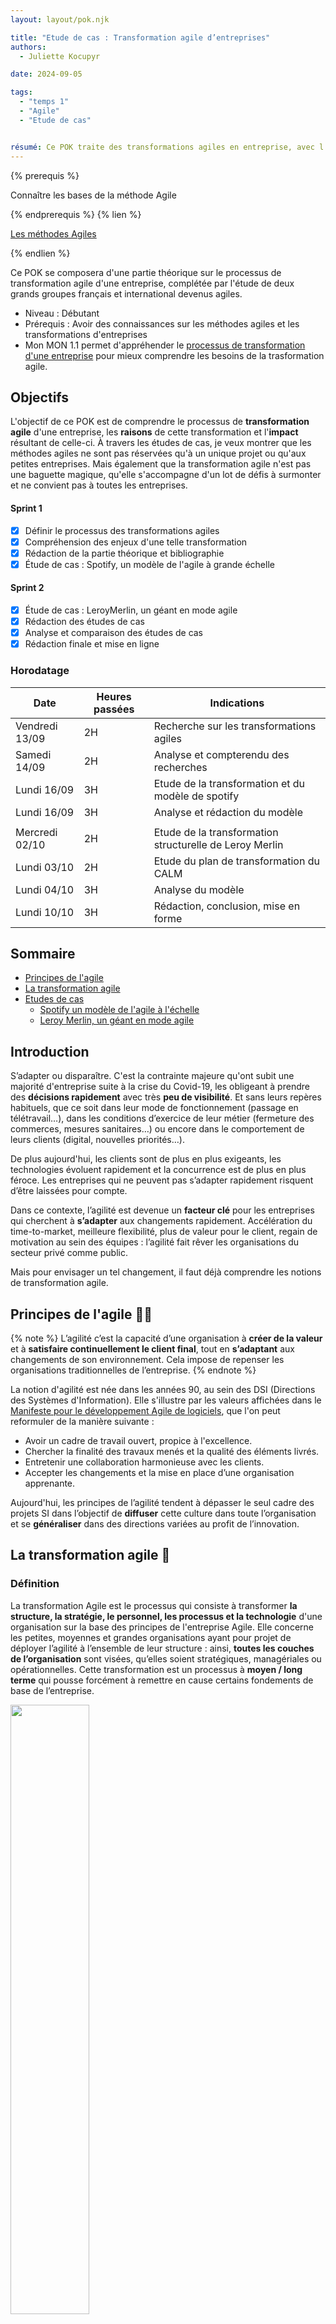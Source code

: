 ```yaml
---
layout: layout/pok.njk

title: "Etude de cas : Transformation agile d’entreprises"
authors:
  - Juliette Kocupyr

date: 2024-09-05

tags:
  - "temps 1"
  - "Agile"
  - "Etude de cas"


résumé: Ce POK traite des transformations agiles en entreprise, avec l'étude de deux grands groupes devenus des modèles de l'agile.
---
```


{% prerequis %}

Connaître les bases de la méthode Agile

{% endprerequis %}
{% lien %}

[Les méthodes Agiles](https://fr.wikipedia.org/wiki/Méthode_agile)

{% endlien %}

Ce POK se composera d'une partie théorique sur le processus de transformation agile d'une entreprise, complétée par l'étude de deux grands groupes français et international devenus agiles.

- Niveau : Débutant
- Prérequis : Avoir des connaissances sur les méthodes agiles et les transformations d'entreprises
- Mon MON 1.1 permet d'appréhender le [processus de transformation d'une entreprise](/promos/2024-2025/Juliette-Kocupyr/mon/temps-1.1/) pour mieux comprendre les besoins de la trasformation agile.

## Objectifs

L'objectif de ce POK est de comprendre le processus de **transformation agile** d'une entreprise, les **raisons** de cette transformation et l'**impact** résultant de celle-ci. À travers les études de cas, je veux montrer que les méthodes agiles ne sont pas réservées qu'à un unique projet ou qu'aux petites entreprises. Mais également que la transformation agile n'est pas une baguette magique, qu'elle s'accompagne d'un lot de défis à surmonter et ne convient pas à toutes les entreprises.

#### Sprint 1

- [x] Définir le processus des transformations agiles
- [x] Compréhension des enjeux d'une telle transformation
- [x] Rédaction de la partie théorique et bibliographie
- [x] Étude de cas : Spotify, un modèle de l'agile à grande échelle

#### Sprint 2

- [x] Étude de cas : LeroyMerlin, un géant en mode agile
- [x] Rédaction des études de cas
- [x] Analyse et comparaison des études de cas
- [x] Rédaction finale et mise en ligne

### Horodatage

| Date | Heures passées | Indications |
| -------- | -------- |-------- |
| Vendredi 13/09 | 2H  | Recherche sur les transformations agiles |
| Samedi 14/09  | 2H  | Analyse et compterendu des recherches |
| Lundi 16/09  | 3H  | Etude de la transformation et du modèle de spotify |
| Lundi 16/09  | 3H  | Analyse et rédaction du modèle |
|  |             |  |
| Mercredi 02/10  | 2H  | Etude de la transformation structurelle de Leroy Merlin  |
| Lundi 03/10  | 2H  | Etude du plan de transformation du CALM|
| Lundi 04/10  | 3H  | Analyse du modèle |
| Lundi 10/10  | 3H  | Rédaction, conclusion, mise en forme|

## Sommaire

- [Principes de l'agile](#un)
- [La transformation agile](#deux)
- [Etudes de cas](#trois)
  - [Spotify un modèle de l'agile à l'échelle](#exemple1)
  - [Leroy Merlin, un géant en mode agile](#exemple2)

## Introduction

S’adapter ou disparaître. C'est la contrainte majeure qu'ont subit une majorité d'entreprise suite à la crise du Covid-19, les obligeant à prendre des **décisions rapidement** avec très **peu de visibilité**. Et sans leurs repères habituels, que ce soit dans leur mode de fonctionnement (passage en télétravail…), dans les conditions d’exercice de leur métier (fermeture des commerces, mesures sanitaires…) ou encore dans le comportement de leurs clients (digital, nouvelles priorités…).

De plus aujourd'hui, les clients sont de plus en plus exigeants, les technologies évoluent rapidement et la concurrence est de plus en plus féroce. Les entreprises qui ne peuvent pas s’adapter rapidement risquent d’être laissées pour compte.

Dans ce contexte, l’agilité est devenue un **facteur clé** pour les entreprises qui cherchent à **s’adapter** aux changements rapidement. Accélération du time-to-market, meilleure flexibilité, plus de valeur pour le client, regain de motivation au sein des équipes : l’agilité fait rêver les organisations du secteur privé comme public.

Mais pour envisager un tel changement, il faut déjà comprendre les notions de transformation agile.

<h2 id=un> Principes de l'agile 🤸🏻</h2>

{% note %}
L’agilité c’est la capacité d’une organisation à **créer de la valeur** et à **satisfaire continuellement le client final**, tout en **s’adaptant** aux changements de son environnement. Cela impose de repenser les organisations traditionnelles de l’entreprise.
{% endnote %}

La notion d'agilité est née dans les années 90, au sein des DSI (Directions des Systèmes d'Information). Elle s'illustre par les valeurs affichées dans le [Manifeste pour le développement Agile de logiciels](https://agilemanifesto.org/iso/fr/manifesto.html), que l'on peut reformuler de la manière suivante :

- Avoir un cadre de travail ouvert, propice à l'excellence.
- Chercher la finalité des travaux menés et la qualité des éléments livrés.
- Entretenir une collaboration harmonieuse avec les clients.
- Accepter les changements et la mise en place d’une organisation apprenante.

Aujourd'hui, les principes de l’agilité tendent à dépasser le seul cadre des projets SI dans l’objectif de **diffuser** cette culture dans toute l’organisation et se **généraliser** dans des directions variées au profit de l’innovation.

<h2 id=deux> La transformation agile 🔄</h2>

### Définition

La transformation Agile est le processus qui consiste à transformer **la structure, la stratégie, le personnel, les processus et la technologie** d'une organisation sur la base des principes de l'entreprise Agile. Elle concerne les petites, moyennes et grandes organisations ayant pour projet de déployer l’agilité à l’ensemble de leur structure : ainsi, **toutes les couches de l’organisation** sont visées, qu’elles soient stratégiques, managériales ou opérationnelles. Cette transformation est un processus à **moyen / long terme** qui pousse forcément à remettre en cause certains fondements de base de l’entreprise.

<img src="./image1/Agile.png" width="50%">

Mais comprendre ce qu'est la transformation Agile nécessite déjà de bien appréhender ce qu'elle n'est pas : la simple mise en pratique des méthodes de **développement logiciel Agile à l'échelle** de l'entreprise. Si la plupart des organisations commencent leur parcours Agile en adoptant des pratiques de développement logiciel Agile, la transformation Agile ne se limite pas à changer la façon dont les logiciels sont conçus, ni à mettre en place de **nouvelles méthodologies et outils de travail**.

Devenir une entreprise agile implique une **transformation culturelle profonde**, cela implique un vrai investissement dans le temps, de nouvelles méthodes et de la ténacité car les obstacles seront forcément présents. La première étape du changement transformation agile d’une organisation nécessite donc de faire évoluer la culture de tous les collaborateurs. Car une l’entreprise agile représente en premier lieu un ensemble de valeurs, une façon d’être, un état d’esprit au quotidien. Il est important d’avoir conscience des changements de culture que cela demande et accepter qu’il s’agisse d’une démarche d’évolution continue.

{% info %}
**L’Agile, c’est 70 % de culture et 30 % d’outils.**
{% endinfo %}

Toute la complexité de la transformation agile consiste alors à réussir à atteindre ce difficile équilibre entre respect d’un cadre méthodologique et prise en compte des spécificités culturelles. De plus chaque transformation agile est unique, avec les enjeux business propres à l’entreprise, bien qu'elles reposent sur des principes communs.

En fonction des contextes, différents modes d’organisations peuvent être expérimentés:

- **l’agilité à l’échelle** et le fonctionnement en squads/tribus dans les DSI ou au sein d’autres directions, autrement dit adapter les principes de l'agile à grande échelle (l'exemple le plus connu est l'entreprise Spotify)
- **l’entreprise libérée** ou holacratie, qui se concentre sur le processus de prise de decision
- **la sociocratie** pour les organisations responsabilisantes

Ces modèles sont choisis en fonction de leur cohérence avec **l’ADN de l’entreprise** voulant opérer ce changement.

Concrètement, la transformation agile c'est passer d’une organisation **hiérarchique**, avec un mode de management **descendant** et des équipes **cloisonnées**, à une organisation organique caractérisée par un **management qui porte et transmet la vision**. Cette organisation repose sur des équipes **multi-compétences**, construites autour d’**objectifs communs**, dont les rôles sont clairement définis, et qui opèrent selon des approches de bout-en-bout. Elle favorise la capacité à travailler avec un **écosystème** qui s’adapte aux changements, l’amélioration continue ainsi que les liens forts avec le client pour une meilleure compréhension et prise en compte de ses attentes.

{% note %}
La mise en œuvre de ces nouveaux types d’organisation s’appuie sur plusieurs piliers qui sont la collaboration, la créativité, la responsabilisation des équipes, la motivation, une vision clairement définie et la confiance.
{% endnote %}

C'est donc une transformation **organisationnelle** et **managériale** qui va impacter l’ensemble de l’organisation et ses modes de fonctionnement comme les ressources humaines, la gouvernance et les processus, les indicateurs et outils et l’écosystème.

### Les déclencheurs

**Deux principaux éléments déclencheurs** sont à l'origine de la transformation agile : le **contexte économique** de l’entreprise et son **besoin d’innovation**. Dans **51 %** des cas c'est le besoin d'innovation qui pousse les entreprises à devenir agile et dans **35 %** des cas c'est l'environnement économique. Les **14 %** restant prennent en compte d'autres raisons qui peuvent être l’arrivée dans l’entreprise d’un nouveau manager ou les attentes des métiers de s’affranchir des contingences des projets traditionnels par exemple.

Les facteurs déclencheurs déterminent deux approches de la transformation agile, **Bottom-up** ou **Top-down**. L'approche Bottom-up vient de l'exigence d’innovation qui crée le besoin d’agilité au niveau des acteurs locaux et le lancement d’initiatives. Alors que le Top-down vient du constat d’inadéquation entre les besoins de l’organisation dans un contexte concurrentiel et les méthodes usuelles et classiques.

<img src="./image1/top.png" width="50%">


### Étapes clés

1. Avant d’entamer toute démarche de transformation agile, la première étape primodrial est l’**évaluation de l’agilité actuelle** de l'entreprise. Cela nécessite une analyse approfondie de divers aspects de l'organisation qui sont:

   - L'agilité **organisationnelle**, qui se rapporte à la structure et à la hiérarchie de votre entreprise.
   - L’agilité **opérationnelle**, qui concerne la manière dont les tâches et les projets sont gérés au quotidien.
   - L’agilité **stratégique**, qui se penche sur la capacité de l’entreprise à s’adapter aux changements du marché.
   - L’agilité **culturelle**, qui évalue la réceptivité et la flexibilité des employés face au changement.
  
  En identifiant clairement les forces et les faiblesses dans ces domaines, il est possible de **cibler** précisément les **domaines d’amélioration** prioritaires dans la transformation agile.

2. Il faut ensuite **définir une vision et des objectifs clairs**. Ça doit être une représentation claire et inspirante de ce que l'entreprise souhaite atteindre à travers l’adoption des pratiques agiles. Les objectifs, eux, doivent être formulés selon la méthode SMART (Spécifiques, Mesurables, Atteignables, Réalistes et Temporellement définis). Ils fourniront un **cadre clair** pour mesurer les progrès et les réussites tout au long du projet.

   Il faut ensuite **communiquer** efficacement cela, à l’ensemble de l’équipe. Cela va garantir que tout le monde est sur la même longueur d’onde, mais également favoriser l’adhésion et **l’engagement** de tous les membres, assurant ainsi le succès de la transformation.

3. Une équipe de pilotage déjà en place peut ensuite s'attaquer à la **planification** et la **priorisation** des initiatives agiles. Ces initiatives sont les actions concrètes qui guideront le changement vers une organisation plus agile. Chaque initiative doit être soigneusement identifiée en fonction de son importance pour atteindre les objectifs de transformation et nécessite une priorisation basée sur leur **impact** potentiel et leur **faisabilité**.

4. Vient ensuite la capacité à **mesurer et suivre les progrès** qui est primordiale dans ce processus. L’équipe, au coeur de cette transformation, doit avoir une vision claire de l’avancement du projet. Pour cela, la **gestion des indicateurs clés de performance** (KPI) est essentielle. Ces KPIs, spécialement conçus pour évaluer le succès de la transformation agile, doivent être suivis et analysés régulièrement.

5. La transformation agile ne se limite pas à la mise en place de nouvelles méthodes de gestion ou à la réalisation d’un projet spécifique. Elle implique un changement profond dans la manière dont l’entreprise fonctionne et interagit avec ses clients. Pour assurer la durabilité du projet, il est crucial d’**ancrer l’agilité** au coeur des processus internes et de la culture d’entreprise avec approche flexible et réactive tout en restant centré sur les besoins des clients. En contribuant activement à l’amélioration continue et à l’innovation avec cette nouvelle culture, l’organisation sera mieux équipée pour répondre aux défis futurs et pour offrir une valeur ajoutée constante à ses clients.

**Quelques clés supplémentaires** peuvent être utilisées pour faciliter ce passage vers une organisation agile, comme par exemple un **déploiement agile progressif**. Le déploiement de l’agilité à l’échelle est d’autant plus fluide et efficace lorsque les fondamentaux de l’agilité sont acquis. Dans ce cas, il est recommandé de débuter à un niveau “Équipes”, en mettant en place des méthodes comme Scrum, ou des outils DevOps, avec un nombre limité de personnes par équipe.

On peut aussi trouver **des modèles hybrides** permettant une transition vers l’agile plus en douceur. Un modèle hybride c’est la **cohabitation** entre le modèle Agile (Scrum, Kanban, XP) et le modèle Cycle en V (ou waterfall). En phase transitoire, la transformation agile fait souvent vivre en parallèle les deux méthodologies pendant plusieurs mois/années. Ce modèle vient en aide lorsque que le “tout agile” est trop difficile, pour divers raisons (les équipes ne sont pas prêtes, le client/partenaire n'est pas prêt, le projet est très long, très complexe, très procédurier...).

Enfin, l’approche **« Test and Learn »** qui met en avant la pratique sur des périmètres limités où la transformation va plus facilement créer un retour sur investissement. Une transformation agile n’est pas de rapidité mais de longueur. On ne voit pas tout de suite la ligne d’arrivée et en avoir conscience, évite de se décourager. Entamer la transformation agile sur des activités spécifiques permet de mieux mesurer son impact. Ensuite, l’instauration d’une boucle d’amélioration continue permet de capitaliser sur les retours d’expérience entre les équipes, ajuster la stratégie de déploiement et améliorer l’utilisation des outils au sein de groupes d’expertise transverses.

### Les avantages d'une approche agile

Les entreprises adoptant une approche Agile bénéficient de nombreux avantages significatifs.

- **Des délais de commercialisation réduits.** Cela se traduit souvent par des économies substantielles pour les organisations. Des études montrent qu'en moyenne, les entreprises Agile ont des délais de commercialisation 37% plus rapides que leurs concurrents non Agile.
- **Des produits de meilleure qualité.** Grâce à des boucles de feedback rapides, des équipes pluridisciplinaires dédiées et une focalisation continue sur les besoins des clients, les organisations Agile sont capables de proposer des produits de qualité supérieure à ceux de leurs concurrents.
- **Une amélioration de la satisfaction client.** La satisfaction client est au coeur de la méthodologie Agile. Cette approche génère une satisfaction accrue en raccourcissant les boucles de feedback, en sollicitant régulièrement les commentaires des clients et en utilisant les données collectées pour guider la prise de décisions.
- **Un renforcement de l'engagement et de la productivité des employés.** L'approche Agile privilégie la collaboration, l'expérimentation et une démarche axée sur les données. Selon une étude de McKinsey, les organisations Agile examinées ont observé une amélioration de 20 à 30 points de l'engagement des employés par rapport à un environnement non Agile.
- **Une capacité à changer de cap.** En remplaçant les structures organisationnelles traditionnelles par des équipes interfonctionnelles autonomes, les organisations Agile peuvent réduire les transferts de responsabilités, gagner en rapidité et ajuster leurs stratégies avec une plus grande flexibilité.
- **Un impact positif sur la culture d'entreprise.** En éliminant les gaspillages tels que les réunions superflues, la planification répétitive, la documentation excessive, et en se concentrant sur des équipes interfonctionnelles performantes, la création de valeur réelle pour le client et l'élimination des obstacles à la communication, les entreprises Agile favorisent une culture d'entreprise où les employés sont mieux préparés à travailler de manière optimale.

### Les difficultés rencontrées

Lors d'une transformation agile, les entreprises font souvent face aux mêmes difficultés.

- **Le déploiement d'un plan opérationnel de transformation** :
  Il existe une vérité universelle : la transformation Agile est un chemin sinueux. Déployer un plan opérationnel pour cette transformation est un défi majeur pour les organisations. Les transformations Agile sont intrinsèquement itératives, ce qui signifie qu'elles ne peuvent ni être exécutées ni planifiées une fois pour toutes. Ce processus prend du temps, et l'une des parties les plus difficiles consiste à élaborer un plan complet qui décrit comment l'organisation évoluera en termes de stratégie, de structure, de personnel, de processus et de technologies, tout en communiquant ce plan de manière claire et transparente à l'ensemble de l'organisation.

- **Les réticences au changement** :
  Rompre avec les anciens processus, et encore plus avec les mentalités du passé, peut être particulièrement difficile. Dans les organisations Agile, l’échec est perçu comme une opportunité d'apprentissage, ce qui peut aller à l'encontre des anciennes mentalités où l’échec est souvent stigmatisé.

- **Pouvoir démontrer le retour sur investissement de la transformation** :
  Il est parfois compliqué de démontrer le retour sur investissement de la transformation Agile, car celle-ci est en elle-même perturbatrice. De plus, la transformation Agile nécessite de modifier la manière dont le succès est mesuré et les données sont collectées pour évaluer ce succès. Il ne s'agit plus simplement de mesurer la productivité en termes de volume de livrables, mais plutôt d'évaluer comment ces livrables répondent aux besoins des clients.

- **Constituer une équipe centrale d'ambassadeurs** :
  La transformation Agile requiert souvent la destruction de certains éléments existants pour faire place à de nouvelles méthodes. La création d'une équipe centrale d'ambassadeurs — des passionnés et experts Agile capables de guider le processus de transformation — est cruciale. Ces ambassadeurs apportent des conseils, une expertise méthodologique et un soutien moral pendant que l'organisation traverse les défis de la transformation. Cependant, trouver des personnes ayant à la fois une expérience de la transformation Agile et une connaissance approfondie de l'entreprise peut être difficile.

- **Adapter les outils technologiques** :
  Pour changer notre façon de travailler, il est souvent nécessaire de modifier les outils que nous utilisons. Le changement technologique associé à la transformation Agile ne se limite pas à remplacer un outil d'entreprise non Agile par un outil Agile. Il s'agit d'adopter des outils qui répondent aux besoins spécifiques des équipes interfonctionnelles nouvellement formées et de favoriser une meilleure collaboration et une plus grande efficacité.

<h2 id=trois> Etude de cas 🗒️</h2>

<h3 id=exemple1> Spotify un modèle de l'agile à l'échelle</h3>

Depuis sa création en 2006, l’entreprise suédoise Spotify est un leader dans le monde du streaming musical. En 10 ans elle est devenue un géant du net, et domine à l’heure actuelle cette industrie. Elle reste aujourd’hui l’acteur principal qui a su faire du streaming le modèle de référence par l’abandon progressive des supports physiques ou numériques. Aujourd’hui Spotify compte plus de 4000 employés répartis dans 18 pays, possède un catalogue de pus de 100 millions de titres musicaux et podcasts et compte pas moins de 615 millions d’utilisateurs dont 239 millions d’abonnés payants.

<img src="./image1/Spotify.png" width="50%">

Pour gérer cette popularité fulgurante et faire face à une croissance exponentielle, avec des effectifs et des utilisateurs toujours en augmentation Spotify a dû trouver un modèle d’organisation souple qui permette à son application de générer de la valeur, de s’adapter en offrant des solutions techniques innovantes dans un secteur très concurrentiel et sans cesse en mutation.

{% info %}
Pour répondre au mieux à ces contraintes, la société s'est construit un modèle d’agilité à l’échelle propre qui aujourd'hui est une référence dans le domaine de l'agilité à l'échelle.
{% endinfo %}

Il est important de se rappeler qu'à leur début, Spotify ne comptait que quelques employés. Ils se sont alors rapidement tournés vers une méthode agile Scrum comme modèle de développement. Mais face à l'augmentation du nombre d’abonnés et de développeurs, la société a dû trouver très vite un modèle de développement capable de convenir à une telle croissance des effectifs, jusqu’à plus de 30 équipes internationales travaillant ensemble. C'est de cette **problématique de croissance** qu'est née le modèle de Spotify, **une méthode agile de start-up réinventé à l'échelle d'une grande entreprise internationnal**.

Accompagné par des **Coachs agiles** de renom, Spotify a au fur et à mesure de son histoire créé et fait évoluer **son propre modèle d’agilité à l’échelle**. Décrit en 2012 par ses créateurs Henrik Kniberg et Anders Ivarsson, ce modèle a depuis inspiré de nombreuses entreprises qui l’ont adopté, avec plus ou moins de succès. Ce modèle n'est pas un framework mais un **exemple** qui a été construit autour d’une culture d’entreprise forte, basé sur l’amélioration continue, et a énormément évolué. Il est **propre à la culture de Spotify**. Il faut donc l'utiliser comme tel, en s’inspirant des pratiques agiles et lean qu'il décrit pour construire un modèle d’organisation propre au contexte de chacun, et non en copiant bêtement la méthode dans son ensemble.

{% attention "**Attention**" %}
Reproduire à la lettre le modèle Spotify tel qu’il est décrit dans cet article serait une grosse erreur.
{% endattention %}

Nous allons essayer de décortiquer ce modèle afin de comprendre comment Spotify a réussi à adapter sa méthode d'agilité à l'échelle et ce que cela a impliqué pour l'entreprise.

#### Mise en place du changement

Comme vu précédemment, la transformation agile n'est pas qu'une liste d'outil à appliquer. C'est une transformation culturelle profonde qui implique une restructuration et une évolution de la vision de l'entreprise. Généralementune telle transformation commence par l'évaluation de l'agilité au sein de l'entreprise. Dans le cas de Spotify, elle a très rapidement appliqué la méthode SCRUM alors qu'elle ne possédait que quelques employés donc les principes de l'agile faisaient déjà parti de la structure. Mais le SCRUM est plutôt réputé pour s'appliquer à de petites entreprises et Spotify est devenue un géant en seulement quelques années et les évolutions dans le domaine de la musique se sont accentuées. Il a donc fallu non pas introduire l'agilité dans l'entreprise mais complètement repenser ces méthodes afin de les adapter à une entreprise internationnal de grande échelle. C'est ainsi qu'on peut définir les objectifs de l'entreprise.

{% note %}
Être et demeurer agile est plus important que d’être organisé en “Scrum” partant de ce constat plusieurs transformations doivent être pensée.
{% endnote %}

Les Scrum Masters deviendront des coachs agile et les équipes SCRUM des squads.

Pour mener à bien cette mission d'envergure, il a été nécessaire de trouver un accompagnement adapté car on parle d'une transformation conséquente sur du long terme. La société s'est alors entourée d'Henrik Kniberg et Anders Ivarsson, deux coach en agile à l'origine de ce modèle. Ils ont alors repensé toute la structure interne de l'entreprise pour pouvoir appliquer les principes agiles à l'échelle. Mais cette transformation ne s'est pas faite en un jour, les changements ont eu lieux au fur et à mesure de l'évolution de l'entreprise. Le modèle a été introduit progressivement dès 2011 et il continue à évoluer car le changement est omniprésent et Spotify se doit de s'adapter pour continuer sa progression. Aujourd'hui il se pourrait même que le modèle tel qu'il a été décrit en 2012 ne fasse plus parti de cette société.

{% info %}
Il faut retenir que les solutions d'aujourd'hui donnent naissance aux problèmes de demain.
{% endinfo %}

#### Aperçu du modèle Spotify

{% prerequis %}
[Le modèle Spotify](https://blog.crisp.se/wp-content/uploads/2012/11/SpotifyScaling.pdf)
{% endprerequis %}

Dans son siège de Stockholm, des **squads** autogérées de six à douze personnes se concentrent sur un domaine ou fonctionnalité, selon une méthodologie autonome et choisie. Une mission unique, appuyée par un **coach agile** pour le support et un **product owner** pour les conseils. Ensuite, pour maintenir la cohérence globale et le partage des savoirs, les squads sont organisées en grandes **tribus**, gérées par un responsable. En parallèle, les **chapitres** organisent les familles de spécialistes (développeur JavaScript, etc.). Quant aux **guildes**, elles sont des communautés transversales d’intérêts. Enfin, trios et alliances forment d’autres combinaisons, toujours avec le même objectif: favoriser la collaboration et l’alignement.

<img src="./image1/planspotify.png" width="50%">


1. **Les squads, l'unité de base du modèle Spotify**

    Une squad est une équipe d'une dizaine de personnes indépendante et qui n'a qu'une seule mission à long terme touchant à un seul bloc fonctionnel. Semblables à une équipe Scrum, les Squads sont autonomes et se concentrent sur un domaine de fonctionnalité gérer par un product owner. Les membres de l'équipe s'assoient ensemble et disposent de toutes les compétences et de tous les outils nécessaires pour concevoir, développer, tester et mettre en production. Les équipes s'organisent elles-mêmes et décident de leur propre méthode de travai comme les sprints Scrum ou Kanban. Elles sont encouragées à utiliser les méthodes de Lean Startup pour développer de nouvelles fonctionnalités : Minimum Viable Product (MVP), validated learning et A/B testing font partie des pratiques prônées chez Spotify.

    Dans l'idéal, chaque équipe est totalement autonome, en contact direct avec les parties prenantes, et ne dépend pas d'autres équipes. Mais avec plus de 30 équipes, ce n'est pas si simple. Pour ce faire, une enquête trimestrielle est réalisée auprès de chaque équipe afin de cibler les efforts d'amélioration et de déterminer le type de soutien organisationnel nécessaire. La plupart des équipes disposent d'un espace de travail comprenant un bureau, un salon et une salle de réunion personnelle. Presque tous les murs sont des tableaux blancs. L'objectif est de favoriser la collaboration. De plus, pour promouvoir l'apprentissage et l'innovation, chaque équipe est encouragée à consacrer environ 10 % de son temps à des « hack days » des journées où les participants font ce qu'ils veulent, essaient de nouvelles idées et les partagent avec leurs camarades.

2. **Les tribus**

   Une tribu est constituée d'une ensemble de squad travaillant sur le même domaine de fonctionnalité. Elles contribuent à l'alignement entre les Squads et sont généralement composées d'au maximum 100 collaborateurs, car il est dfficile pour une personne de maintenir une relation sociale avec plus de gens sans instaurer des règles restrictives, de la bureaucratie ou encore des niveaux de gestion supplémentaires. Dans chaque Tribu, un Responsable de Tribu est en charge de soutenir la coordination des Squads et d'encourager la collaboration en offrant le meilleur environnement de travail possible. La tribu peut être considérée comme l'« incubateur » des squads.

3. **Les chapitres**

   Ce modèle présente tout de même un inconvénient du à l'autonomie totale des équipes, la perte d’économies d’échelle. Le testeur d'une équipe peut être confronté à un problème qu'une autre équipe a déjà résolu. Pour éviter ça, le modèle suggère la mise en place de communautés dédiées au partage de connaissances et de bonnes pratiques : les chapitres et les guildes.

   Chaque employé faisant partie d’une squad, fait également partie d’un chapitre, qui correspond à un domaine de compétence métier, comme par exemple le testing chapter. Henrik Kniberg définit les chapitres comme “une petite famille de personnes ayant des compétences similaires dans une même tribu”. Les chapitres se réunissent régulièrement pour discuter de leur problème et partager leurs solutions. Ils disposent chacun d’un Chapter Lead, qui prend le rôle de Manager du chapitre, notamment sur les questions de ressources humaines. Il restent cependant membres d’un squad et continuent à participer à la livraison de valeur, et ce afin de garder une bonne connaissance du travail sur le terrain.

4. **Les guildes**

   Les guildes sont des "communautés d'intérêts" plus organique et plus étendue. Ce sont des groupes de personnes qui souhaitent partager des connaissances, des outils, du code et des pratiques. Certaines guildes réunissent l’ensemble des chapitres des différentes tribus sur un sujet particulier mais d’autres ont des sujets plus vastes, comme par exemple le leadership et chacun peut rejoindre ou quitter une guilde à n’importe quel moment. Ces groupes se réunissent généralement deux fois par an pour des conférences et rencontres sur leur thème de prédilection, et sont animées par un Guild Coordinator. Ils partagent aussi une mailing list ou autres channels de communication.

{% info %}
Finalement, on y reconnait **une simple organisation matricielle** qui reste néanmoins différent du type de matrice auquel on peut être habitué.
{% endinfo %}

Ici, la dimension verticale correspond au "quoi" et la dimension horizontale au "comment". La structure matricielle permet aux membres de chaque équipe d'obtenir des conseils sur "ce qu'il faut faire" et "comment bien le construire".

#### Analyse du modèle

Avec une transformation aussi profonde, il est nécessaire de revenir aux valeurs fondamentales de l'agilité pour comprendre si Spotify a réussi à s'imprégner de ces valeurs lors de son évolution.

- **Les individus et leurs interactions plus que les processus et les outils :**

   Cette notion est appliquée à travers l'organisation matricielle en équipe (squads, tribus) et transversale (chapitres, guildes). L'organisation à plusieurs niveaux d'interaction permet une structure organique favorisant la prise de décision entre individus et groupes, plutôt que les échanges permanents.

- **Des logiciels opérationnels plus qu’une documentation exhaustive :**
'
   L'engouement pour la plateforme est en partie dû à leur application aboutie, fonctionnelle et performante. Elle s'adapte partout, à tout le monde. L'entreprise a réduit la documentation permettant d'adapter la plateforme rapidement aux évolutions internes et externes.

- **La collaboration avec les clients plus que la négociation contractuelle :**

   Il n'y a pas de contrat client à proprement parler, c'est la collaboration entre le product owner et les équipes de développement qui vont favoriser la satisfaction des utilisateurs finaux.

- **L’adaptation au changement plus que le suivi d’un plan :**

   La prise de décision vient des personnes directement concernées par celles-ci et non pas de le hiérarchie. Cela permet une meilleure réactivité et adaptation face aux changements, sans s'attacher à un plan prédéfini qui peut rapidement devenir obsolète.

**Spotify s’inscrit bien dans une démarche agile** grâce à l’organisation qu’elle a conçu au fil du temps par itération. L'entreprise a réussi le défi de créer son propre modèle d'agilité à l'échelle. Néanmoins, on ne peut pas parler de framework car ce modèle est propre à l'entreprise. Contrairement aux **frameworks d'agilité à l'échelle** comme [SAFe](https://scaledagileframework.com/?_gl=1*qyejqu*_gcl_au*MTQ2NzQ0NzM0NS4xNzI5MDY2MDI0*_ga*MjcxNjEzOTE2LjE3MjkwNjYwMjQ.*_ga_D3EB8LEN46*MTcyOTA2NjAyNC4xLjEuMTcyOTA2NjA1NC4zMC4wLjA.*_ga_NJNBW1TGY8*MTcyOTA2NjAyNC4xLjEuMTcyOTA2NjA1NC4wLjAuMA..*_ga_5DDGBZN12N*MTcyOTA2NjAyNC4xLjEuMTcyOTA2NjA1NC4wLjAuMA..) ou [Scrum of scrums](https://www.scruminc.com/wp-content/uploads/2020/03/Scrum-of-Scrum-Essence-Cards.pdf) qui sont de vrais méthodes d'application du processus, Spotify ne donne pas de marche à suivre mais simplement **les clés** qui ont permis à l'entreprise de réussir ce changement face à leurs propres problématiques.

Cela nous amène aux **limites de ce modèle**. Premièrement, il est principalement adapté aux grandes entreprises, avec des milliers d'employés répartis sur plusieurs pays. De plus, spotify a développé son modèle **progressivement**, en s'adaptant à sa croissance. De ce fait, il ne peut pas être directement transposé à des sociétés en particulier de petite taille.

Ensuite, le modèle ne définit pas clairement **la taille critique** nécessaire pour en tirer des bénéfices. De plus, il évolue constamment et rapidement, et les structures de squads, tribus et guildes ne sont plus forcément d'actualité aujourd'hui.

**La culture d'échec** tolérée chez Spotify, qui encourage l'expérimentation, peut être difficile à reproduire dans d'autres entreprises, surtout si **les enjeux financiers** sont élevés. Enfin, une approche **"top-down"** pour implanter ce modèle risque de rencontrer des résistances et de réduire l'efficacité, car **l'amélioration continue doit émaner des équipes** elles-mêmes plutôt que d'être imposée par la direction.

<h3 id=exemple2> Leroy Merlin, un géant en mode agile. </h3>

Leroy Merlin est une enseigne de grande distribution française, spécialisée dans l’amélioration de l’habitat. Leader du bricolage en France, c’est une business unit du groupe ADEO et un membre de l’Association Familiale Mulliez. L’enseigne dispose de plus de 140 magasins et environ 25 000 collaborateurs.

<img src="./image1/LeroyMerlin.png" width="50%">

Tous les 10 ans, Leroy Merlin présente son ambition futur en définissant **une vision stratégique** de ses valeurs et de son modèle de leadership, en tant qu’objectif à atteindre. En 2015, après avoir parcouru deux décennies depuis son lancement en 1995, ils proposent déjà leur troisième vision, celle de 2025. **La Vision 2025** est un regard vers l'avenir construit sur trois piliers essentiels :

- **L'évidence habitat** : C’est l’ADN de l’entreprise. Chaque action, chaque pensée chez Leroy Merlin a un seul but, créer un habitat pour tous et l'inscrire dans une philosophie quotidienne.

- **L'élan disruptif** : Ne pas se contenter du statu quo. Oser, sortir des sentiers battus, et ne pas avoir peur de commettre des erreurs. L'originalité devient un moteur.

- **L'humain au cœur** : Mettre chaque collaborateur au cœur de tout. Associer les bons talents à chaque projet et à chaque décision pour que ça devienne une nouvelle façon de penser.


#### Contexte

Leroy Merlin est une entreprise en plein essor depuis de nombreuses années déjà. C’est en 2014 qu’elle passe le cap de la transformation agile pour profiter des bénéfices de son expansion. Mais l’évolution commence bien timidement, avec **une seule Feature Team** principalement composée de collaborateurs IT. Pourtant l’envie est présente et c’est en faisant appel aux bonnes personnes pour mettre en application cet élan positif, que les différentes méthodes Agile vont progressivement gagner du terrain, aussi bien **horizontalement** avec de plus en plus d’équipes, que **verticalement** en embarquant de plus en plus de corps de métier.

C’est en 2018 après un démarrage très faible du plan de transformation que le service interne de Leroy Merlin lance un appel, pour **progresser** de manière significative en agilité au sein de l’entreprise.

Ce service interne possède cinq directions qui sont Marketing, Offre, Supply, Services et Web. Historiquement, ces cinq directions travaillaient en silos, dans une **dynamique d’influences croisées énergivores et sans vision bout en bout**. Les conséquences d'un **fonctionnement en silos** peuvent être néfastes avec par exemple un manque de coordination, la duplication inutile des efforts ou encore des ressources mal utilisées. Tout cela entraînant une diminution de la communication qui à long terme impacte les profits de l’entreprise et la satisfaction du client.

En parallèle, l’entreprise n’a pas été épargnée par **la crise sanitaire**. Ils se sont vite aperçu que leur  client pouvaient manquer de certains produits et alors que tous les magasins sont fermés la seule solution est **le digital**. Il a fallu réagir très rapidement pour limiter les pertes. Le premier enseignement de cette crise est l’importance de la **capacité d’adaptabilité** pour rebondir et avancer malgré les contraintes. Ce contexte exceptionnel n’a fait que renforcer **l’engouement et l’urgence** de la transformation agile de l’entreprise.


#### Les objectifs de la transformation


L’objectif de Leroy Merlin en adoptant la méthode agile est donc d’être à la fois au **plus proche des besoins clients** et le **plus efficace** dans son domaine.

Pour cela, les 5 directions des services internes avaient besoin :

- D’améliorer le rapport effort/valeur de l’action des collaborateurs
- De gagner en amplitude pour accompagner la mutation digitale, le décalage vers le service et la complexification de l’écosystème
- D’insuffler de la vitesse afin de réduire le temps de mise sur le marché des offres (TTM)
- De développer l’agilité pour pivoter de façon plus rapide et itérative
- D’acquérir un réflexe Digital First dans toutes les activités de l’organisation, au-delà de l’enjeu omnicanal
- D’apprendre à « travailler ensemble » au-delà de la posture volontaire et bienveillante des collaborateurs LM

L’enjeu était d’imprégner les équipes de retours d’expérience d’entreprises, d’acquérir un vocabulaire commun et de définir une vision commune du changement à opérer.


#### Intégrer la pensée agile avec le CALM

{% prerequis %}
[Le CALM](https://www.youtube.com/watch?v=9VQAeLImjt8)
{% endprerequis %}

Pour faciliter cette mission, l’entreprise a créé en 2018 le CALM, ou **Collectif Agile de Leroy Merlin**. Il se compose de CALMOS, des **coachs agiles**, pour la plupart externe à l’entreprise qui ont pour but d’accompagner toute la structure à évoluer en agilité.

<img src="./image1/calm.png" width="50%">

Le démarrage de la transformation agile remontant à 2014 et la mise en place de la vision 2025, permettent d’avoir un terrain favorable au développement de l’agilité au sein de l’entreprise, car une transformation est **un changement profond** et doit avant tout venir d’une vraie **volonté** et **acceptation** des collaborateurs pour pouvoir réussir. Ici, la transformation agile s’est inscrite dans **la continuité d’une transformation culturelle et managériale** connue depuis plusieurs années. La concurrence digitale de type Mano Mano ou Amazon et l’adaptation des nouveaux usages des clients, tourné vers le digital, en particulier depuis le COVID-19, ont rendu cette transformation urgente et vitale.

De la même façon que Spotify, la solution apportée n’est pas parfaite, **ce n’est pas un framework** à copier et appliquer mais c’est **un chemin d’adaptation** fabriqué par le CALM pour Leroy Merlin, pour répondre à ses besoins propres.

Le travail du CALM commence donc en 2018. Les responsables du site Internet soit environ 10 équipes IT font déjà un peu d’agilité dans leur coin, mais ils veulent être accompagnés et progresser en agilité de manière concrète. C’est ainsi que débute leur première mission. Ils ne vont pas juste appliquer un cadre ou un framework, ce serait voué à l’échec. Le but du collectif est de mettre en place **une démarche** qui est basée sur les valeurs de l’entreprise et qui s’adapte au contexte de chaque équipe. Les solutions apportées sont donc **personnalisées**.

Ils commencent par proposer un exercice appelé **bilan de santé** créé pour Leroy Merlin. Cet atelier calqué sur celui du modèle de Spotify, est ludique et interactif. Il permet d’apporter aux équipes **les principes** de l’agile, sans se cantonner **aux pratiques** qui doivent être adaptées à l’entreprise, afin de garantir sa réussite.

<img src="./image1/bilan de santé.png" width="50%">

De ce bilan de santé ressort **un plan d’accompagnement** qui n’est jamais imposé mais proposé à l’équipe concernée. La restitution de ce bilan n’est ni transmis aux managers ni aux autres équipes afin d’instaurer un climat de **confiance** et de limiter les comparaisons. Seules les problématiques communes sont remontées afin de pouvoir apporter des solutions transverses.

La première réaction des équipes face au CALM est la notion de flicage. Ils ont tendance à mentir sur les bilans de santé pour ne pas qu’on leur dise quoi faire. Le point de départ est donc de **communiquer** sur le CALM pour présenter les valeurs, les principes et les règles de celui-ci et montrer qu’il est là pour aider l’entreprise. Ce collectif a du se créer une identité avec une approche ludique, basée sur le partage en la communiquant à l’entreprise le plus possible pour permettre à chacun de s’impliquer volontairement. Les équipes qui ont compris, et vu le besoin ont alors sollicité ces coachs agiles, pour finalement petit à petit entreprendre une transformation globale.

Les premiers à voir le bénéfice de ce collectif sont les équipes IT. Les coachs sont pour eux principalement **des conseillers**. Mais ils aident également les équipes en difficulté, ayant moins de notion d’agilité, par **des accompagnements** plus précis avec des ateliers animés très classiques aux méthodes agiles et des outils. Certaines équipes qui ne connaissaient pas du tout l’agile on eu droit à **des formations complètes** et des coachings plus personnalisés.

De ce premier exercice sont ressortis plusieurs irritants communs aux différentes équipes IT par exemple l’absence de communication entre elles.

Quelques mois plus tard, la deuxième étape de la transformation est arrivée. Il s’est opéré un changement structurel au sein des cinq services internes sur les collaborateurs métiers, on parle de **réorganisation** de l’entreprise.
A ce niveau là, l’agile est déjà bien employé par les managers et les équipes IT mais la question reste entière concernant **les équipes métiers**. L’entreprise ne s’arrête pas à l’IT, l’agile doit être présent dès **le début de la chaîne**, autrement dit de la phase d’idéation. L’accompagnement de toutes les équipes métiers devient alors la seconde priorité.

{% info %}
L’objectif en 2018 est d’arriver à **une entreprise 100 % agile**. Le CALM se positionne comme un **accélérateur** de l’agilité pour soutenir et accompagner les équipes dans leur appropriation de l’agilité, et favoriser l’adoption, des méthodes et des pratiques agiles.
{% endinfo %}

Les leaders d’équipe métier font donc appel aux coachs pour organiser des journées autour de l’agilité et redéfinir les modes de fonctionnement, de travail en équipe, en intégrant les principes de l’agilité.

Pour subvenir aux besoins de l’entreprise le plus fidèlement possible, le CALM a créé son propre exercice appelé "Calme Paradise". Le but était d’aider les équipes métier à travailler en mode agile, de la phase idéation jusqu’à la création par itération du projet, en faisant une île avec des LEGO. De bouche à oreille, de plus en plus de service métier ont contacté le collectif comme le marketing, le Web, les RH mais aussi la relation client est ainsi la transformation globale a commencé à prendre forme. Il faut bien mettre en lumière que le CALM n’est pas venu **s’imposer ou imposer sa vision et ses objectifs** aux équipes. Ce sont elles qui ont fait appel à eux tout au long du processus. L’engagement personnel des employés face au changement est une des clés qui ont mené à la réussite du projet.

<img src="./image1/exo.png" width="50%">

Les équipes métiers ont gagné cohésion d’équipe et collaboration. Elles ont cerné l’importance de la place du client et savent faire simple, en découpant des sujets et en les priorisant.

Le gros de l'accompagnement est de **donner un rythme** avec des démarches itératives et un rituel. Mais aussi démystifier ou dédramatiser l’agilité car on leur demande de changer entièrement leur mode de gouvernance et de fonctionnement et la transformation est impossible sans eux et leur volonté de changer.

Finalement après presque un an de transformation, les équipes métiers et IT fonctionnent de manière agile, elles se comprennent et performent. Pour autant, elles rencontrent toujours des problèmes plus structurels sur **la synchronisation avec leur écosystème**.

La première étape pour faciliter la synchronisation des personnes, est le travail plus **visuel**. Il faut également **mesurer et suivre l’avancement**. La direction a par exemple déployer des OKR, des stratégies de gestion utilisées pour définir et suivre les résultats en créant un alignement et un engagement autour d'objectifs mesurables.

Les coachs ont repris les bases du modèle **SAFe** sans pour autant appliquer SAFe du début à la fin du projet. Ils ne se sont pas résignés à appliquer des règles ou un Framework à l’échelle précis mais ont plutôt **adapté ces méthodes** au contexte des équipes et du domaine. C’est un deuxième facteur de réussite de cette transformation car comme Spotify, chaque entreprise est différente et pour qu’une transformation réussisse elle doit être personnelle.

Depuis 2020, la mission d’une entreprise 100 % agile continue en se déployant vers **les magasins**. Ça commence par les zones de conquête, c’est-à-dire une un rassemblement de tous les directeurs de chaque magasin. Puis au niveau magasin autrement dit chaque magasin regroupe individuellement son comité de direction composé des chefs de secteur, des responsables RH, des contrôleurs de gestion et du directeur du magasin. L’objectif est de faire des directeurs, les relais de l’information et de la méthode agile pour mieux atteindre les collaborateurs de chaque magasin. En pratique, ils réalisent une formation d’une journée en travaillant en Squad et simulant un projet pour comprendre le fonctionnement agile.


#### Fonctionnement agile de l’entreprise


En parallèle du travail du CALM, l’entreprise a mis en place **une restructuration** afin d’être en cohérence avec les valeurs d’agilité apportées à chaque équipe. Il a fallu co-construire collectivement de nouveaux modes de fonctionnement.

Les 5 directions des services internes ont développé ensemble **une vision commune** des cellules organisationnelles et du plan concret de déploiement autour de trois typologies d’équipes pluridisciplinaires ayant des objectifs différents mais interdépendants.

- Les **Teams Marchés**, équipes pluridisciplinaires en charge de structurer un rayon de sa conception à sa commercialisation

- Les **Teams Boosters** pour industrialiser des processus clés bout en bout de l’entreprise

- Les **Guildes Métiers** en charge de faire monter en compétences les équipes sur les meilleures pratiques.

L’objectif est de **regrouper de manière transversale les corps de métier au sein de squads plus resserrées** donc plus faciles à gérer. Là où avant il y avait d’un côté l’IT et le business de l’autre, les corps de métier sont aujourd'hui au même endroit.

<img src="./image1/structure.png" width="50%">

Par exemple, au sein d’une squad dont 15 unités composent chaque Team Booster, on retrouve tout un panel d’experts business et plus techniques, mais aussi ceux qui connaissent le produit sur le bout des doigts. Notamment le Business Product Leader, le Digital Product Leader, les représentants techniques de chaque métier (un par squad) ou encore le Product Owner, qui transforme les besoins en solutions produit.

Ce modèle est inspiré des **phénomènes biomimétiques** et de la **complexité des systèmes**, qui prennent en compte les externalités positives et négatives de l’environnement. Ces modèles permettent d’imaginer de nouvelles formes d’organisations vivantes, plus adaptées à l’humain et à son fonctionnement naturel.

Pour accompagner au mieux le déploiement de ces nouveaux modes de fonctionnement, les directions ont déployé opérationnellement les premiers ingrédients en veillant à embarquer les équipes. Ils ont réorganisé leurs activités autour de ces **nouveaux fonctionnements collectifs**.

Cela s’est fait petit à petit avec des sessions de définition des nouveaux modes de fonctionnement (rôles, rituels, processus et outils), la création de plans d’action de mise en œuvre collective sous forme de sprints. Mais également avec des rétrospectives collectives, et un coaching régulier auprès des rôles clés.

#### Bénéfices de la transformation

Cette transformation a rapidement montré des résultats bénéfiques à l’entreprise :

1. **Les équipes livrent des produits plus qualitatifs.** L’objectif n’est plus de “livrer un produit” mais de “livrer un produit pertinent”, adapté et le plus utile et ergonomique possible. Ce qui a induit une montée en qualité.

2. **Les équipes sont davantage force de proposition.** Les employés sont plus motivés, les équipes sont à l’aise et fières de ce qu’elles font au travers de ces méthodologies. Aujourd’hui, ils sont moteurs au sein de l’entreprise.

3. **Chaque employé est responsabilisé et les équipes sont soudées.** La culture de l’autonomie est mise en avant et le management agile permet d’accroître les responsabilités de chacun sur un périmètre donné. Chacun est à un moment donné responsable de la résolution de problèmes du produit, auprès de son utilisateur, qu’il soit client final ou collaborateur interne et est le garant de la vie du produit. Donc, les membres de l’équipe développent le réflexe de se demander en permanence comment créer le meilleur produit possible, ce qui amène une cohésion encore plus dense.

4. **Le rythme est plus soutenu.** Leroy Merlin a accéléré son rythme de mise en production d’une par mois à une par semaine. Cela est dû au renforcement des équipes, à la réorganisation, à l’approfondissement des méthodes et aux périmètres plus restreints, qui adressent des besoins plus précis.

#### Analyse du modèle de Leroy Merlin

À l’heure d’aujourd’hui, Leroy Merlin n’a toujours pas trouvé de solution idéale de transformation agile. Elle continue **d’évoluer** pour être la plus adaptée possible au contexte et aux valeurs de l’entreprise. Comme de plus en plus aujourd’hui, ce qui fait son originalité, c’est de réussir à garder **une culture d’entreprise à taille humaine**, en étant une grosse organisation.

On sait déjà que l’agilité fonctionne dans des environnements maniables tels que les start-up, qui l’adoptent souvent. L’exemple de Leroy Merlin montre qu’elle est aussi adaptée **aux grands groupes** et aux équipes plus larges **si l’organisation suit**, ce qui n’est pas toujours le cas.

C’est une méthode efficace si bien implémentée car malgré toutes les bonnes intentions du monde faire passer une équipe à la gestion de projet agile nécessite un vrai **accompagnement** et certaines conditions de réussite. Après plus de 10 ans de travail sur le processus, Leroy Merlin travaille encore à améliorer sa transformation agile.

Cependant, la méthode agile ne s’applique pas de manière universelle. Certaines fonctions, comme la cybersécurité ou les procédures juridiques, sont peu propices à l’itération. Ces domaines nécessitent souvent des structures rigides et des délais spécifiques, rendant difficile l’intégration des pratiques agiles. Mais des éléments de flexibilité peuvent être envisagés dans certaines situations, à condition d’accepter des compromis.

Deux éléments fondamentaux sont essentiels pour une intégration **durable** de la méthode agile. D’une part, il est nécessaire de **transformer l’état d’esprit des équipes** : chaque membre doit être encouragé à faire preuve d’autonomie et de responsabilité. D’autre part, la méthode exige une **adaptation de l’ensemble des équipes**, qu'elles soient commerciales ou numériques. Travailler de manière isolée peut nuire à l’efficacité de l’approche agile, rendant indispensable une synergie au sein de l’organisation.

Afin de mener à bien ces deux chantiers, lire le manifeste de la méthode agile peut aider mais la chose primordiale est de **se faire accompagner**. Il aura fallu attendre l’intervention du CALM en 2018 soit quatre ans après le début d'une volonté de se transformer pour que Leroy Merlin entame un vrai processus de changement avec une réussite au bout.

Mais avec une transformation aussi longue, il est important de revenir aux valeurs fondamentales de l'agilité pour comprendre si Leroy Merlin a réellement réussi ce défi de devenir une entreprise agile, sans se perdre en chemin :

1. **Les individus et leurs interactions plus que les processus et les outils :**

   Leroy Merlin a mis l'accent sur l'accompagnement des équipes à travers des coachs externes (CALMOS) et des ateliers interactifs, comme le bilan de santé et Calme Paradise. Ces initiatives favorisent la collaboration et l'engagement des employés, illustrant ainsi l'importance des interactions humaines et de la culture d'équipe.

2. **Des logiciels opérationnels plus qu’une documentation exhaustive :**

   En adoptant une approche agile qui s'adapte aux besoins spécifiques de chaque équipe, Leroy Merlin évite de se perdre dans une documentation rigide. Les coachs travaillent avec les équipes pour co-construire des solutions, favorisant l’expérimentation et le travail itératif plutôt que des processus figés.

3. **La collaboration avec les clients plus que la négociation contractuelle :**

   L'importance accordée à l'écoute des besoins des équipes et à la prise en compte de la voix du client dans le développement des produits et services montre une volonté de collaboration. Leroy Merlin a cherché à aligner ses équipes métiers sur les attentes des clients, en intégrant leurs retours dès le début des projets.

4. **L’adaptation au changement plus que le suivi d’un plan :**

   La transformation agile a été initiée en réponse aux évolutions du marché et aux nouvelles attentes des consommateurs, notamment post-COVID. Leroy Merlin a reconnu que l'agilité nécessitait une flexibilité organisationnelle et une capacité d'adaptation. Les ajustements continus dans les modes de fonctionnement, basés sur des retours d'expérience et des besoins émergents, illustrent cette valeur.

La transformation agile de Leroy Merlin est un exemple d'application concrète des valeurs agiles, favorisant la collaboration, l'adaptabilité et l'implication des individus au sein de l'organisation.

Mais ce modèle présente également plusieurs **limites**. Tout d’abord, la **résistance au changement** constitue un obstacle majeur. Les équipes habituées à des méthodes traditionnelles peuvent se montrer réticentes à adopter de nouvelles pratiques, engendrant des comportements défensifs. De plus, la **surcharge de travail** pour les coachs externes peut limiter leur capacité à offrir un accompagnement personnalisé et approfondi, rendant difficile l’adhésion généralisée à l’agilité.

Une autre difficulté réside dans **l'incohérence** de l'application des principes agiles au sein de l'organisation. Si chaque équipe adopte des pratiques de manière inégale, cela peut créer des disparités et nuire à la collaboration inter-équipes. Par ailleurs, le manque d'un cadre clair peut engendrer une confusion quant aux attentes et aux normes à respecter, rendant difficile l’alignement sur les objectifs globaux de l'entreprise. Enfin, le succès de la transformation agile repose également sur une culture d'entreprise qui soutient pleinement ces initiatives.

{% info %}
Sans un **véritable engagement** sur le long terme, les changements risquent de rester superficiels et temporaires.
{% endinfo %}

En conclusion, la transformation agile de Leroy Merlin représente un modèle d’adaptation réussi face aux défis contemporains. En plaçant le client au centre et en favorisant la collaboration interne, l’enseigne démontre que l’agilité peut être bénéfique même pour de grandes organisations. Leroy Merlin continue d’explorer cette voie, cherchant à renforcer sa culture agile pour répondre efficacement aux besoins d’un marché en constante évolution.

## Conclusion

Les transformations agiles en entreprise représentent un enjeu majeur pour s’adapter à un environnement en constante évolution. Des exemples comme Spotify et Leroy Merlin illustrent à la fois les bonnes pratiques et les faiblesses de cette approche.

Spotify est souvent cité comme un modèle en raison de sa culture d’autonomie et de collaboration. La structure en « squads », « tribes » et « chapters » permet une grande flexibilité et une innovation rapide. Les bonnes pratiques de Spotify incluent la promotion de la responsabilité individuelle et un focus sur le bien-être des employés, ce qui favorise une ambiance de travail dynamique. Cependant, cette autonomie peut aussi mener à des défis de coordination entre les équipes, créant des silos et des incohérences dans les projets.

Leroy Merlin, quant à elle, a intégré des pratiques agiles pour améliorer la réactivité de ses équipes face aux attentes des clients. L’accent mis sur l’itération et le feedback permet de mieux répondre aux besoins du marché. Parmi ses bonnes pratiques, on trouve la formation continue des employés et une forte implication des équipes dans la prise de décision. Toutefois, Leroy Merlin a rencontré des difficultés dans la mise en œuvre de l'agilité à grande échelle, notamment en raison de la résistance au changement et des problèmes de communication inter-équipes.

En conclusion, bien que Spotify et Leroy Merlin aient réussi à tirer parti des principes agiles pour améliorer leur efficacité et leur innovation, les deux entreprises illustrent que l’agilité nécessite un équilibre délicat entre autonomie et coordination. Les échecs éventuels soulignent l'importance de l'accompagnement du changement et d'une communication claire pour réussir une transformation agile durable.

## Bibliographie

[**PwC**. *La transformation agile des organisations*.](https://www.pwc.fr/fr/publications/innovation/la-transformation-agile-des-organisations.html)

[**Planview**. *Definitive Digital Transformation Guide: Enterprise Agile Transformation*.](https://www.planview.com/fr/resources/guide/definitive-digital-transformation-guide/enterprise-agile-transformation/)

[**Forvis & Mazars**. *L’agilité : un changement culturel avant tout*.](https://www.forvismazars.com/fr/fr/insights/le-blog/l-agilite-un-changement-culturel-avant-tout)

[**Tuleap**. *Transformation agile à l’échelle : comment s’y prendre*.](https://www.tuleap.org/fr/agilite-echelle/transformation-agile-a-echelle-comment-sy-prendre)

[**Advaloris**. *Réussir sa transformation agile : les étapes clés pour un changement durable et efficace*.](https://www.advaloris.ch/organisation-entreprise/reussir-sa-transformation-agile-les-etapes-cles-pour-un-changement-durable-et-efficace)

[**Hubvisory**. *Spotify : organisation et pratiques de l’agilité à l’échelle*.]( https://www.hubvisory.com/fr/blog/spotify-organisation-et-pratiques-de-l-agilite-a-l-echelle)

[**Crisp**. *Scaling Spotify – A model for large-scale agile*.](https://blog.crisp.se/wp-content/uploads/2012/11/SpotifyScaling.pdf)

[**Spotify Engineering Blog**. *Spotify Engineering Culture*.](https://engineering.atspotify.com/2014/03/spotify-engineering-culture-part-1/)

[**Atlassian**. *Le modèle Spotify et l’agilité à l’échelle*.](https://www.atlassian.com/fr/agile/agile-at-scale/spotify)

[**Toucan Toco**. *Spotify : comment la société révolutionne le management et l’agilité*.](https://www.toucantoco.com/blog/spotify-revolutionne-management-agilite)

[**Rhapsodies Conseil**. *Le modèle Spotify n’est pas un modèle*.](https://www.rhapsodiesconseil.fr/le-modele-spotify-nest-pas-un-modele/)

[**Leroy Merlin Tech Digital**. *Les Teams Boosters chez Leroy Merlin*.](https://medium.com/leroymerlin-tech-digital/les-teams-boosters-chez-leroy-merlin-855cd52c5921)

[**Welcome to the Jungle**. *Appliquer la méthode agile : Comment s’y prendre ?*](https://www.welcometothejungle.com/fr/articles/appliquer-methode-agile?source=post_page-----855cd52c5921--------------------------------)

[**Suricats Consulting**. *Transformation agile chez Leroy Merlin*.](https://www.suricats-consulting.com/stories/transformation-agile-leroy-merlin/)

[**MindMeister**. *Leroy Merlin : une organisation agile*.](https://www.mindmeister.com/fr/866681677/leroy-merlin-une-organisation-agile)

[**La Poste**. *Comment l’agilité est imposée aux marques*.](https://lehub.laposte.fr/comment-agilite-est-imposee-aux-marque)

[**YouTube**. *Leroy Merlin - Transformation Agile*.](https://www.youtube.com/watch?v=9VQAeLImjt8)
